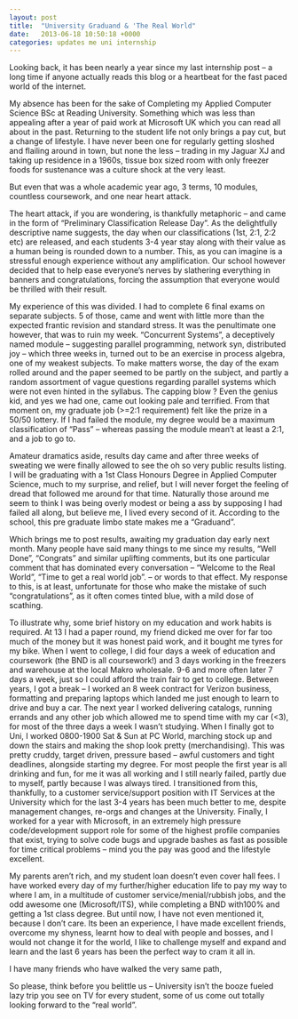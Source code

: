 ```yaml
---
layout: post
title:  "University Graduand & 'The Real World"
date:   2013-06-18 10:50:18 +0000
categories: updates me uni internship
---
```


Looking back, it has been nearly a year since my last internship post – a long time if anyone actually reads this blog or a heartbeat for the fast paced world of the internet.

My absence has been for the sake of Completing my Applied Computer Science BSc at Reading University. Something which was less than appealing after a year of paid work at Microsoft UK which you can read all about in the past. Returning to the student life not only brings a pay cut, but a change of lifestyle. I have never been one  for regularly getting sloshed and flailing around in town, but none the less – trading in my Jaguar XJ and taking up residence in a 1960s, tissue box sized room with only freezer foods for sustenance was a culture shock at the very least.

But even that was a whole academic year ago, 3 terms, 10 modules, countless coursework, and one near heart attack.

The heart attack, if you are wondering, is thankfully metaphoric – and came in the form of “Preliminary Classification Release Day”. As the delightfully descriptive name suggests, the day when our classifications (1st, 2:1, 2:2 etc) are released, and each students 3-4 year stay along with their value as a human being is rounded down to a number. This, as you can imagine is a stressful enough experience without any amplification. Our school however decided that to help ease everyone’s nerves by slathering everything in banners and congratulations, forcing the assumption that everyone would be thrilled with their result.

My experience of this was divided. I had to complete 6 final exams on separate subjects. 5 of those, came and went with little more than the expected frantic revision and standard stress. It was the penultimate one however, that was to ruin my week. “Concurrent Systems”, a deceptively named module – suggesting parallel programming, network syn, distributed joy – which three weeks in, turned out to be an exercise in process algebra, one of my weakest subjects. To make matters worse, the day of the exam rolled around and the paper seemed to be partly on the subject, and partly a random assortment of vague questions regarding parallel systems which were not even hinted in the syllabus. The capping blow ? Even the genius kid, and yes we had one, came out looking pale and terrified. From that moment on, my graduate job (>=2:1 requirement) felt like the prize in a 50/50 lottery. If I had failed the module, my degree would be a maximum classification of “Pass” – whereas passing the module mean’t at least a 2:1, and a job to go to.

Amateur dramatics aside, results day came and after three weeks of sweating we were finally allowed to see the oh so very public results listing. I will be graduating with a 1st Class Honours Degree in Applied Computer Science, much to my surprise, and relief, but I will never forget the feeling of dread that followed me around for that time. Naturally those around me seem to think I was being overly modest or being a ass by supposing I had failed all along, but believe me, I lived every second of it. According to the school, this pre graduate limbo state makes me a “Graduand”.

Which brings me to post results, awaiting my graduation day early next month. Many people have said many things to me since my results, “Well Done”, “Congrats” and similar uplifting comments, but its one particular comment that has dominated every conversation – “Welcome to the Real World”, “Time to get a real world job”. – or words to that effect. My response to this, is at least, unfortunate for those who make the mistake of such “congratulations”, as it often comes tinted blue, with a mild dose of scathing.

To illustrate why, some brief history on my education and work habits is required.
At 13 I had a paper round, my friend dicked me over for far too much of the money but it was honest paid work, and it bought me tyres for my bike. When I went to college, I did four days a week of education and coursework (the BND is all coursework!) and 3 days working in the freezers and warehouse at the local Makro wholesale. 9-6 and more often later 7 days a week, just so I could afford the train fair to get to college. Between years, I got a break – I worked an 8 week contract for Verizon business, formatting and preparing laptops which landed me just enough to learn to drive and buy a car. The next year I worked delivering catalogs, running errands and any other job which allowed me to spend time with my car (<3), for most of the three days a week I wasn’t studying. When I finally got to Uni, I worked 0800-1900 Sat & Sun at PC World, marching stock up and down the stairs and making the shop look pretty (merchandising). This was pretty cruddy, target driven, pressure based – awful customers and tight deadlines, alongside starting my degree. For most people the first year is all drinking and fun, for me it was all working and I still nearly failed, partly due to myself, partly because I was always tired. I transitioned from this, thankfully, to a customer service/support position with IT Services at the University which for the last 3-4 years has been much better to me, despite management changes, re-orgs and changes at the University. Finally, I worked for  a year with Microsoft, in an extremely high pressure code/development support role for some of the highest profile companies that exist, trying to solve code bugs and upgrade bashes as fast as possible for time critical problems – mind you the pay was good and the lifestyle excellent.

My parents aren’t rich, and my student loan doesn’t even cover hall fees. I have worked every day of my further/higher education life to pay my way to where I am, in a multitude of customer service/menial/rubbish jobs, and the odd awesome one (Microsoft/ITS), while completing a BND with100% and getting a 1st class degree. But until now, I have not even mentioned it, because I don’t care. Its been an experience, I have made excellent friends, overcome my shyness, learnt how to deal with people and bosses, and I would not change it for the world, I like to challenge myself and expand and learn and the last 6 years has been the perfect way to cram it all in.

I have many friends who have walked the very same path,

So please, think before you belittle us – University isn’t the booze fueled lazy trip you see on TV for every student, some of us come out totally looking forward to the “real world”.